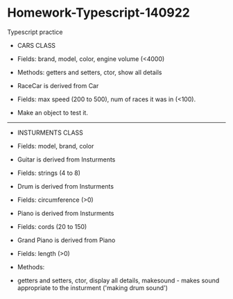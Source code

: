 # Homework-Typescript-140922
Typescript practice

 * CARS CLASS
 * Fields: brand, model, color, engine volume (<4000)
 * Methods: getters and setters, ctor, show all details
 
 * RaceCar is derived from Car
 * Fields: max speed (200 to 500), num of races it was in (<100).
 * Make an object to test it.
 
 
 ***************************************************************
 
 
 * INSTURMENTS CLASS
 * Fields: model, brand, color
 
 * Guitar is derived from Insturments
 * Fields: strings (4 to 8)
 
 * Drum is derived from Insturments
 * Fields: circumference (>0)
 
 * Piano is derived from Insturments
 * Fields: cords (20 to 150)
 
 * Grand Piano is derived from Piano
 * Fields: length (>0)
 
 * Methods:
 * getters and setters, ctor, display all details, makesound - makes sound appropriate to the insturment ('making drum sound')
